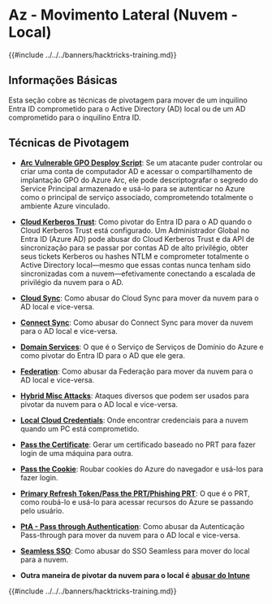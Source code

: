 # Az - Movimento Lateral (Nuvem - Local)

{{#include ../../../banners/hacktricks-training.md}}

## Informações Básicas

Esta seção cobre as técnicas de pivotagem para mover de um inquilino Entra ID comprometido para o Active Directory (AD) local ou de um AD comprometido para o inquilino Entra ID.

## Técnicas de Pivotagem

- [**Arc Vulnerable GPO Desploy Script**](az-arc-vulnerable-gpo-deploy-script.md): Se um atacante puder controlar ou criar uma conta de computador AD e acessar o compartilhamento de implantação GPO do Azure Arc, ele pode descriptografar o segredo do Service Principal armazenado e usá-lo para se autenticar no Azure como o principal de serviço associado, comprometendo totalmente o ambiente Azure vinculado.

- [**Cloud Kerberos Trust**](az-cloud-kerberos-trust.md): Como pivotar do Entra ID para o AD quando o Cloud Kerberos Trust está configurado. Um Administrador Global no Entra ID (Azure AD) pode abusar do Cloud Kerberos Trust e da API de sincronização para se passar por contas AD de alto privilégio, obter seus tickets Kerberos ou hashes NTLM e comprometer totalmente o Active Directory local—mesmo que essas contas nunca tenham sido sincronizadas com a nuvem—efetivamente conectando a escalada de privilégio da nuvem para o AD.

- [**Cloud Sync**](az-cloud-sync.md): Como abusar do Cloud Sync para mover da nuvem para o AD local e vice-versa.

- [**Connect Sync**](az-connect-sync.md): Como abusar do Connect Sync para mover da nuvem para o AD local e vice-versa.

- [**Domain Services**](az-domain-services.md): O que é o Serviço de Serviços de Domínio do Azure e como pivotar do Entra ID para o AD que ele gera.

- [**Federation**](az-federation.md): Como abusar da Federação para mover da nuvem para o AD local e vice-versa.

- [**Hybrid Misc Attacks**](az-hybrid-identity-misc-attacks.md): Ataques diversos que podem ser usados para pivotar da nuvem para o AD local e vice-versa.

- [**Local Cloud Credentials**](az-local-cloud-credentials.md): Onde encontrar credenciais para a nuvem quando um PC está comprometido.

- [**Pass the Certificate**](az-pass-the-certificate.md): Gerar um certificado baseado no PRT para fazer login de uma máquina para outra.

- [**Pass the Cookie**](az-pass-the-cookie.md): Roubar cookies do Azure do navegador e usá-los para fazer login.

- [**Primary Refresh Token/Pass the PRT/Phishing PRT**](az-primary-refresh-token-prt.md): O que é o PRT, como roubá-lo e usá-lo para acessar recursos do Azure se passando pelo usuário.

- [**PtA - Pass through Authentication**](az-pta-pass-through-authentication.md): Como abusar da Autenticação Pass-through para mover da nuvem para o AD local e vice-versa.

- [**Seamless SSO**](az-seamless-sso.md): Como abusar do SSO Seamless para mover do local para a nuvem.

- **Outra maneira de pivotar da nuvem para o local é** [**abusar do Intune**](../az-services/intune.md)

{{#include ../../../banners/hacktricks-training.md}}
